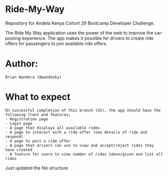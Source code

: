 # Ride-My-Way
Repository for Andela Kenya Cohort 29 Bootcamp Developer Challenge.

The Ride My Way application uses the power of the web to improve the car-pooling experience. 
The app makes it possible for drivers to create ride offers for passengers to join available ride offers.

# Author:
    Brian Wandera (@wandesky)

# What to expect
    On successful completion of this branch (UI), the app should have the following front end features;
    - Registration page
    - Login page
    - A page that displays all available rides
    - A page to interact with a ride offer (see details of ride and respond)
    - A page to post a ride offer
    - A page that drivers can use to view and accept/reject rides they have created
    - A feature for users to view number of rides taken/given and list all rides 

Just updated the file structure